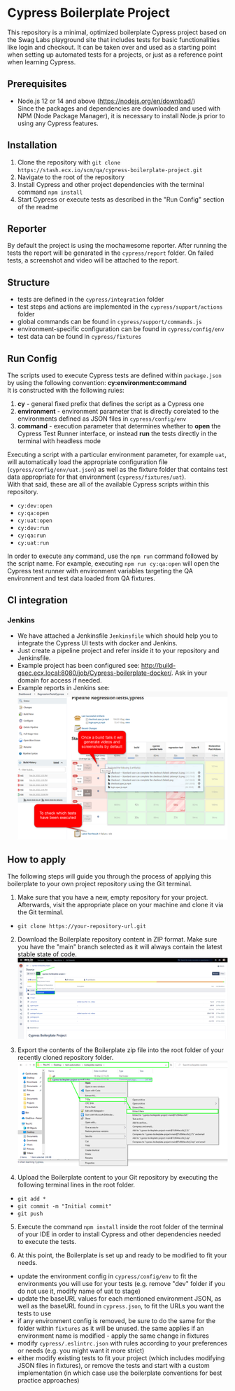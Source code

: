 # Cypress Boilerplate Project

This repository is a minimal, optimized boilerplate Cypress project based on the Swag Labs playground site that includes tests for basic functionalities like login and checkout. It can be taken over and used as a starting point when setting up automated tests for a projects, or just as a reference point when learning Cypress.

## Prerequisites

- Node.js 12 or 14 and above (https://nodejs.org/en/download/)\
  Since the packages and dependencies are downloaded and used with NPM (Node Package Manager), it is necessary to install Node.js prior to using any Cypress features.

## Installation

1. Clone the repository with `git clone https://stash.ecx.io/scm/qa/cypress-boilerplate-project.git`
2. Navigate to the root of the repository
3. Install Cypress and other project dependencies with the terminal command `npm install`
4. Start Cypress or execute tests as described in the "Run Config" section of the readme

## Reporter

By default the project is using the mochawesome reporter. After running the tests the report will be genarated in the `cypress/report` folder.
On failed tests, a screenshot and video will be attached to the report.

## Structure

- tests are defined in the `cypress/integration` folder
- test steps and actions are implemented in the `cypress/support/actions` folder
- global commands can be found in `cypress/support/commands.js`
- environment-specific configuration can be found in `cypress/config/env`
- test data can be found in `cypress/fixtures`

## Run Config

The scripts used to execute Cypress tests are defined within `package.json` by using the following convention: **cy:environment:command**\
It is constructed with the following rules:

1. **cy** - general fixed prefix that defines the script as a Cypress one
2. **environment** - environment parameter that is directly corelated to the environments defined as JSON files in `cypress/config/env`
3. **command** - execution parameter that determines whether to **open** the Cypress Test Runner interface, or instead **run** the tests directly in the terminal with headless mode

Executing a script with a particular environment parameter, for example `uat`, will automatically load the appropriate configuration file (`cypress/config/env/uat.json`) as well as the fixture folder that contains test data appropriate for that environment (`cypress/fixtures/uat`).\
With that said, these are all of the available Cypress scripts within this repository.

- `cy:dev:open`
- `cy:qa:open`
- `cy:uat:open`
- `cy:dev:run`
- `cy:qa:run`
- `cy:uat:run`

In order to execute any command, use the `npm run` command followed by the script name. For example, executing `npm run cy:qa:open` will open the Cypress test runner with environment variables targeting the QA environment and test data loaded from QA fixtures.

## CI integration

### Jenkins

- We have attached a Jenkinsfile `Jenkinsfile` which should help you to integrate the Cypress UI tests with docker and Jenkins.
- Just create a pipeline project and refer inside it to your repository and Jenkinsfile.
- Example project has been configured see: http://build-qsec.ecx.local:8080/job/Cypress-boilerplate-docker/. Ask in your domain for access if needed.
- Example reports in Jenkins see: ![This is an image](images/JenkinsReport.png)

## How to apply

The following steps will guide you through the process of applying this boilerplate to your own project repository using the Git terminal.

1. Make sure that you have a new, empty repository for your project. Afterwards, visit the appropriate place on your machine and clone it via the Git terminal.

- `git clone https://your-repository-url.git`

2. Download the Boilerplate repository content in ZIP format. Make sure you have the "main" branch selected as it will always contain the latest stable state of code.
   ![Download step](images/boilerplate-step-download.png)

3. Export the contents of the Boilerplate zip file into the root folder of your recently cloned repository folder.
   ![Export step](images/boilerplate-step-export.png)

4. Upload the Boilerplate content to your Git repository by executing the following terminal lines in the root folder.

- `git add *`
- `git commit -m "Initial commit"`
- `git push`

5. Execute the command `npm install` inside the root folder of the terminal of your IDE in order to install Cypress and other dependencies needed to execute the tests.

6. At this point, the Boilerplate is set up and ready to be modified to fit your needs.

- update the environment config in `cypress/config/env` to fit the environments you will use for your tests (e.g. remove "dev" folder if you do not use it, modify name of uat to stage)
- update the baseURL values for each mentioned environment JSON, as well as the baseURL found in `cypress.json`, to fit the URLs you want the tests to use
- if any environment config is removed, be sure to do the same for the folder within `fixtures` as it will be unused. the same applies if an environment name is modified - apply the same change in fixtures
- modify `cypress/.eslintrc.json` with rules according to your preferences or needs (e.g. you might want it more strict)
- either modify existing tests to fit your project (which includes modifying JSON files in fixtures), or remove the tests and start with a custom implementation (in which case use the boilerplate conventions for best practice approaches)
